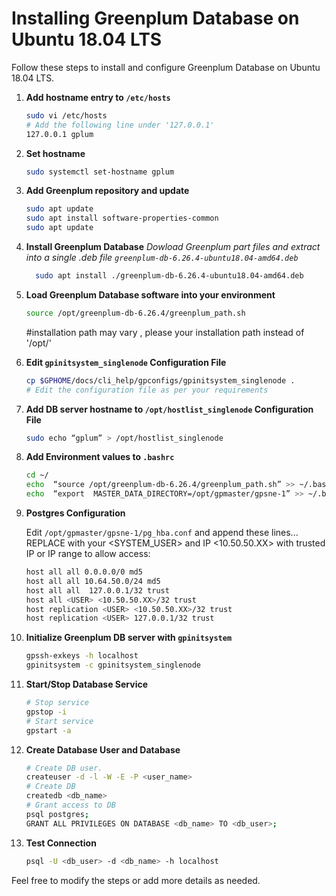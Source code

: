 # Installing Greenplum Database on Ubuntu 18.04 LTS

Follow these steps to install and configure Greenplum Database on Ubuntu 18.04 LTS.

1. **Add hostname entry to `/etc/hosts`**

    ```bash
    sudo vi /etc/hosts
    # Add the following line under '127.0.0.1'
    127.0.0.1 gplum
    ```

2. **Set hostname**

    ```bash
    sudo systemctl set-hostname gplum
    ```

3. **Add Greenplum repository and update**

    ```bash
    sudo apt update
    sudo apt install software-properties-common
    sudo apt update
    ```
    
4. **Install Greenplum Database**
     *Dowload Greenplum part files and extract into a single .deb file ```greenplum-db-6.26.4-ubuntu18.04-amd64.deb```*
    ```bash
      sudo apt install ./greenplum-db-6.26.4-ubuntu18.04-amd64.deb
    ```

6. **Load Greenplum Database software into your environment**

    ```bash
    source /opt/greenplum-db-6.26.4/greenplum_path.sh
    ```
    #installation path may vary , please your installation path instead of '/opt/'

7. **Edit `gpinitsystem_singlenode` Configuration File**

    ```bash
    cp $GPHOME/docs/cli_help/gpconfigs/gpinitsystem_singlenode .
    # Edit the configuration file as per your requirements
    ```

8. **Add DB server hostname to `/opt/hostlist_singlenode` Configuration File**

    ```bash
    sudo echo “gplum” > /opt/hostlist_singlenode 
    ```

9. **Add Environment values to `.bashrc`**

    ```bash
    cd ~/
    echo  “source /opt/greenplum-db-6.26.4/greenplum_path.sh” >> ~/.bashrc
    echo  “export  MASTER_DATA_DIRECTORY=/opt/gpmaster/gpsne-1” >> ~/.bashrc
    ```

10. **Postgres Configuration**

    Edit `/opt/gpmaster/gpsne-1/pg_hba.conf` and append these lines... REPLACE <USER> with your <SYSTEM_USER> and IP <10.50.50.XX> with trusted IP or IP range to allow access:

    ```bash
    host all all 0.0.0.0/0 md5
    host all all 10.64.50.0/24 md5
    host all all  127.0.0.1/32 trust
    host all <USER> <10.50.50.XX>/32 trust
    host replication <USER> <10.50.50.XX>/32 trust
    host replication <USER> 127.0.0.1/32 trust
    ```

11. **Initialize Greenplum DB server with `gpinitsystem`**

    ```bash
    gpssh-exkeys -h localhost
    gpinitsystem -c gpinitsystem_singlenode
    ```

12. **Start/Stop Database Service**

    ```bash
    # Stop service
    gpstop -i
    # Start service
    gpstart -a
    ```

13. **Create Database User and Database**

    ```bash
    # Create DB user.
    createuser -d -l -W -E -P <user_name>  
    # Create DB 
    createdb <db_name>
    # Grant access to DB
    psql postgres;
    GRANT ALL PRIVILEGES ON DATABASE <db_name> TO <db_user>;
    ```

14. **Test Connection**

    ```bash
    psql -U <db_user> -d <db_name> -h localhost 
    ```

Feel free to modify the steps or add more details as needed.
